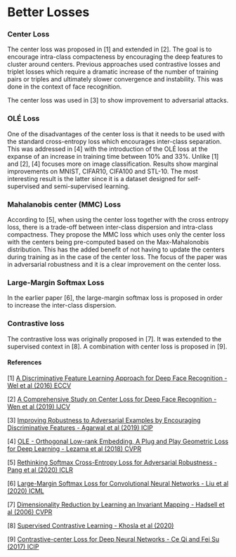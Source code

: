 # Better Losses

### Center Loss

The center loss was proposed in [1] and extended in [2]. The goal is to encourage intra-class compacteness by encouraging the deep features to cluster around centers. Previous approaches used contrastive losses and triplet losses which require a dramatic increase of the number of training pairs or triples and ultimately slower convergence and instability. This was done in the context of face recognition.

The center loss was used in [3] to show improvement to adversarial attacks.

### OLÉ Loss

One of the disadvantages of the center loss is that it needs to be used with the standard cross-entropy loss which encourages inter-class separation. This was addressed in [4] with the introduction of the OLÉ loss at the expanse of an increase in training time between 10% and 33%. Unlike [1] and [2], [4] focuses more on image classification. Results show marginal improvements on MNIST, CIFAR10, CIFA100 and STL-10. The most interesting result is the latter since it is a dataset designed for self-supervised and semi-supervised learning.

### Mahalanobis center (MMC) Loss

According to [5], when using the center loss together with the cross entropy loss, there is a trade-off between inter-class dispersion and intra-class compactness. They propose the MMC loss which uses only the center loss with the centers being pre-computed based on the Max-Mahalonobis distribution. This has the added benefit of not having to update the centers during training as in the case of the center loss. The focus of the paper was in adversarial robustness and it is a clear improvement on the center loss.

### Large-Margin Softmax Loss

In the earlier paper [6], the large-margin softmax loss is proposed in order to increase the inter-class dispersion.

### Contrastive loss

The contrastive loss was originally proposed in [7]. It was extended to the supervised context in [8]. A combination with center loss is proposed in [9].


#### References

[1] [A Discriminative Feature Learning Approach for Deep Face Recognition - Wel et al (2016) ECCV](https://kpzhang93.github.io/papers/eccv2016.pdf)

[2] [A Comprehensive Study on Center Loss for Deep Face Recognition - Wen et al (2019) IJCV](https://link.springer.com/article/10.1007/s11263-018-01142-4)

[3] [Improving Robustness to Adversarial Examples by Encouraging Discriminative Features - Agarwal et al (2019) ICIP](https://ieeexplore.ieee.org/document/8803601)

[4] [OLE - Orthogonal Low-rank Embedding, A Plug and Play Geometric Loss for Deep Learning - Lezama et al (2018) CVPR](https://ieeexplore.ieee.org/document/8578944)

[5] [Rethinking Softmax Cross-Entropy Loss for Adversarial Robustness - Pang et al (2020) ICLR](https://openreview.net/forum?id=Byg9A24tvB)

[6] [Large-Margin Softmax Loss for Convolutional Neural Networks - Liu et al (2020) ICML](http://proceedings.mlr.press/v48/liud16.html)

[7] [Dimensionality Reduction by Learning an Invariant Mapping - Hadsell et al (2006) CVPR](https://ieeexplore.ieee.org/document/1640964)

[8] [Supervised Contrastive Learning - Khosla et al (2020)](https://arxiv.org/abs/2004.11362)

[9] [Contrastive-center Loss for Deep Neural Networks - Ce Qi and Fei Su (2017) ICIP](https://ieeexplore.ieee.org/document/8296803)
